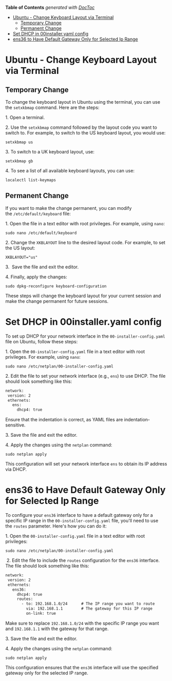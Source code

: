 <!-- START doctoc generated TOC please keep comment here to allow auto update -->
<!-- DON'T EDIT THIS SECTION, INSTEAD RE-RUN doctoc TO UPDATE -->
**Table of Contents**  *generated with [DocToc](https://github.com/thlorenz/doctoc)*

- [Ubuntu - Change Keyboard Layout via Terminal](#ubuntu---change-keyboard-layout-via-terminal)
  - [Temporary Change](#temporary-change)
  - [Permanent Change](#permanent-change)
- [Set DHCP in 00installer.yaml config](#set-dhcp-in-00installeryaml-config)
- [ens36 to Have Default Gateway Only for Selected Ip Range](#ens36-to-have-default-gateway-only-for-selected-ip-range)

<!-- END doctoc generated TOC please keep comment here to allow auto update -->

# Ubuntu - Change Keyboard Layout via Terminal

## Temporary Change

To change the keyboard layout in Ubuntu using the terminal, you can use the `setxkbmap` command. Here are the steps:

1\. Open a terminal.

2\. Use the `setxkbmap` command followed by the layout code you want to switch to. For example, to switch to the US keyboard layout, you would use:

```plaintext
setxkbmap us
```

3\. To switch to a UK keyboard layout, use:

```plaintext
setxkbmap gb
```

4\. To see a list of all available keyboard layouts, you can use:

```plaintext
localectl list-keymaps
```

## Permanent Change

If you want to make the change permanent, you can modify the `/etc/default/keyboard` file:

1\. Open the file in a text editor with root privileges. For example, using `nano`:

```plaintext
sudo nano /etc/default/keyboard
```

2\. Change the `XKBLAYOUT` line to the desired layout code. For example, to set the US layout:

```plaintext
XKBLAYOUT="us"
```

3\.  Save the file and exit the editor.

4\. Finally, apply the changes:

```plaintext
sudo dpkg-reconfigure keyboard-configuration
```

These steps will change the keyboard layout for your current session and make the change permanent for future sessions.

# Set DHCP in 00installer.yaml config

To set up DHCP for your network interface in the `00-installer-config.yaml` file on Ubuntu, follow these steps:

1\. Open the `00-installer-config.yaml` file in a text editor with root privileges. For example, using `nano`:

```plaintext
sudo nano /etc/netplan/00-installer-config.yaml
```

2\. Edit the file to set your network interface (e.g., `ens`) to use DHCP. The file should look something like this:

```xml
network:
 version: 2
 ethernets:
   ens:
     dhcp4: true
```

Ensure that the indentation is correct, as YAML files are indentation-sensitive.

3\. Save the file and exit the editor.

4\. Apply the changes using the `netplan` command:

```plaintext
sudo netplan apply
```

This configuration will set your network interface `ens` to obtain its IP address via DHCP.

# ens36 to Have Default Gateway Only for Selected Ip Range

To configure your `ens36` interface to have a default gateway only for a specific IP range in the `00-installer-config.yaml` file, you'll need to use the `routes` parameter. Here's how you can do it:

1\. Open the `00-installer-config.yaml` file in a text editor with root privileges:

```plaintext
sudo nano /etc/netplan/00-installer-config.yaml
```

 2. Edit the file to include the `routes` configuration for the `ens36` interface. The file should look something like this:

```xml
network:
 version: 2
 ethernets:
   ens36:
     dhcp4: true
     routes:
       - to: 192.168.1.0/24      # The IP range you want to route
         via: 192.168.1.1        # The gateway for this IP range
         on-link: true
```

Make sure to replace `192.168.1.0/24` with the specific IP range you want and `192.168.1.1` with the gateway for that range.

3\. Save the file and exit the editor.

4\. Apply the changes using the `netplan` command:

```plaintext
sudo netplan apply
```

This configuration ensures that the `ens36` interface will use the specified gateway only for the selected IP range.